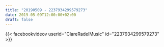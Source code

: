 ```yaml
---
title: "20190509 - 2237934299579273"
date: 2019-05-09T12:00:00+02:00
draft: false
---
```


{{< facebookvideov userid="ClareRadelMusic" id="2237934299579273" >}}